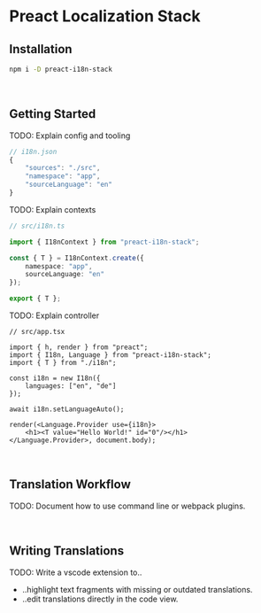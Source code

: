 # Preact Localization Stack

## Installation
```bash
npm i -D preact-i18n-stack
```

<br>



## Getting Started
TODO: Explain config and tooling
```js
// i18n.json
{
    "sources": "./src",
    "namespace": "app",
    "sourceLanguage": "en"
}
```

TODO: Explain contexts
```ts
// src/i18n.ts

import { I18nContext } from "preact-i18n-stack";

const { T } = I18nContext.create({
    namespace: "app",
    sourceLanguage: "en"
});

export { T };
```

TODO: Explain controller
```tsx
// src/app.tsx

import { h, render } from "preact";
import { I18n, Language } from "preact-i18n-stack";
import { T } from "./i18n";

const i18n = new I18n({
    languages: ["en", "de"]
});

await i18n.setLanguageAuto();

render(<Language.Provider use={i18n}>
    <h1><T value="Hello World!" id="0"/></h1>
</Language.Provider>, document.body);
```

<br>



## Translation Workflow
TODO: Document how to use command line or webpack plugins.

<br>



## Writing Translations

TODO: Write a vscode extension to..
+ ..highlight text fragments with missing or outdated translations.
+ ..edit translations directly in the code view.
